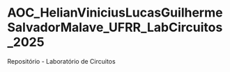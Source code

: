 # AOC_HelianViniciusLucasGuilhermeSalvadorMalave_UFRR_LabCircuitos_2025
Repositório - Laboratório de Circuitos
